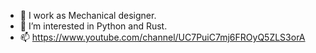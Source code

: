 - 👋 I work as Mechanical designer.
- 👀 I’m interested in Python and Rust. 
- 📫 https://www.youtube.com/channel/UC7PuiC7mj6FROyQ5ZLS3orA

<!---
KIwGucci/KIwGucci is a ✨ special ✨ repository because its `README.md` (this file) appears on your GitHub profile.
You can click the Preview link to take a look at your changes.
--->
